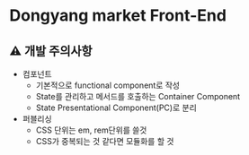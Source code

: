 # Dongyang market Front-End

## ⚠️ 개발 주의사항

- 컴포넌트
  - 기본적으로 functional component로 작성
  - State를 관리하고 메서드를 호출하는 Container Component
  - State Presentational Component(PC)로 분리
- 퍼블리싱
  - CSS 단위는 em, rem단위를 쓸것
  - CSS가 중복되는 것 같다면 모듈화를 할 것
